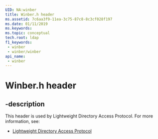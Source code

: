 ```yaml
---
UID: NA:winber
title: Winber.h header
ms.assetid: 7c6aa3f9-11ea-3c75-87c8-8c3cf028f197
ms.date: 01/11/2019
ms.keywords: 
ms.topic: conceptual
tech.root: ldap
f1_keywords:
 - winber
 - winber/winber
api_name:
 - winber
---
```


# Winber.h header


## -description

This header is used by Lightweight Directory Access Protocol. For more information, see:

- [Lightweight Directory Access Protocol](../_ldap/index.md)

